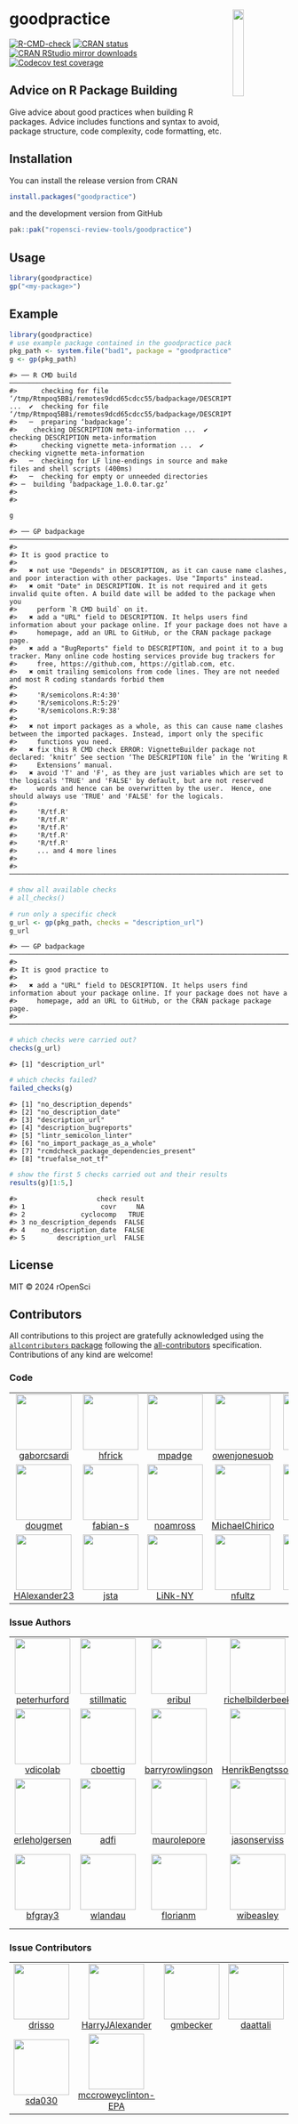 # goodpractice <img src="man/figures/logo.png" align="right" width="20%" height="20%" />

<!-- badges: start -->
[![R-CMD-check](https://github.com/ropensci-review-tools/goodpractice/workflows/R-CMD-check/badge.svg)](https://github.com/ropensci-review-tools/goodpractice/actions)
[![CRAN
status](https://www.r-pkg.org/badges/version/goodpractice)](https://CRAN.R-project.org/package=goodpractice)
[![CRAN RStudio mirror
downloads](https://cranlogs.r-pkg.org/badges/goodpractice)](https://www.r-pkg.org/pkg/goodpractice)
[![Codecov test
coverage](https://codecov.io/gh/ropensci-review-tools/goodpractice/branch/main/graph/badge.svg)](https://app.codecov.io/gh/ropensci-review-tools/goodpractice?branch=main)
<!-- badges: end -->

## Advice on R Package Building

Give advice about good practices when building R packages. Advice
includes functions and syntax to avoid, package structure, code
complexity, code formatting, etc.

## Installation

You can install the release version from CRAN

``` r
install.packages("goodpractice")
```

and the development version from GitHub

``` r
pak::pak("ropensci-review-tools/goodpractice")
```

## Usage

``` r
library(goodpractice)
gp("<my-package>")
```

## Example

``` r
library(goodpractice)
# use example package contained in the goodpractice package
pkg_path <- system.file("bad1", package = "goodpractice")
g <- gp(pkg_path)
```

    #> ── R CMD build ────────────────────────────────────────────────────────────────────────────────────────────────────────────────────────
    #>      checking for file ‘/tmp/Rtmpoq5BBi/remotes9dcd65cdcc55/badpackage/DESCRIPTION’ ...  ✔  checking for file ‘/tmp/Rtmpoq5BBi/remotes9dcd65cdcc55/badpackage/DESCRIPTION’
    #>   ─  preparing ‘badpackage’:
    #>    checking DESCRIPTION meta-information ...  ✔  checking DESCRIPTION meta-information
    #>      checking vignette meta-information ...  ✔  checking vignette meta-information
    #>   ─  checking for LF line-endings in source and make files and shell scripts (400ms)
    #>   ─  checking for empty or unneeded directories
    #> ─  building ‘badpackage_1.0.0.tar.gz’
    #>      
    #> 

``` r
g
```

    #> ── GP badpackage ──────────────────────────────────────────────────────────────────────────────────────────────────────────────────────
    #> 
    #> It is good practice to
    #> 
    #>   ✖ not use "Depends" in DESCRIPTION, as it can cause name clashes, and poor interaction with other packages. Use "Imports" instead.
    #>   ✖ omit "Date" in DESCRIPTION. It is not required and it gets invalid quite often. A build date will be added to the package when you
    #>     perform `R CMD build` on it.
    #>   ✖ add a "URL" field to DESCRIPTION. It helps users find information about your package online. If your package does not have a
    #>     homepage, add an URL to GitHub, or the CRAN package package page.
    #>   ✖ add a "BugReports" field to DESCRIPTION, and point it to a bug tracker. Many online code hosting services provide bug trackers for
    #>     free, https://github.com, https://gitlab.com, etc.
    #>   ✖ omit trailing semicolons from code lines. They are not needed and most R coding standards forbid them
    #> 
    #>     'R/semicolons.R:4:30'
    #>     'R/semicolons.R:5:29'
    #>     'R/semicolons.R:9:38'
    #> 
    #>   ✖ not import packages as a whole, as this can cause name clashes between the imported packages. Instead, import only the specific
    #>     functions you need.
    #>   ✖ fix this R CMD check ERROR: VignetteBuilder package not declared: ‘knitr’ See section ‘The DESCRIPTION file’ in the ‘Writing R
    #>     Extensions’ manual.
    #>   ✖ avoid 'T' and 'F', as they are just variables which are set to the logicals 'TRUE' and 'FALSE' by default, but are not reserved
    #>     words and hence can be overwritten by the user.  Hence, one should always use 'TRUE' and 'FALSE' for the logicals.
    #> 
    #>     'R/tf.R'
    #>     'R/tf.R'
    #>     'R/tf.R'
    #>     'R/tf.R'
    #>     'R/tf.R'
    #>     ... and 4 more lines
    #> 
    #> ───────────────────────────────────────────────────────────────────────────────────────────────────────────────────────────────────────

``` r
# show all available checks
# all_checks()

# run only a specific check
g_url <- gp(pkg_path, checks = "description_url")
g_url
```

    #> ── GP badpackage ──────────────────────────────────────────────────────────────────────────────────────────────────────────────────────
    #> 
    #> It is good practice to
    #> 
    #>   ✖ add a "URL" field to DESCRIPTION. It helps users find information about your package online. If your package does not have a
    #>     homepage, add an URL to GitHub, or the CRAN package package page.
    #> ───────────────────────────────────────────────────────────────────────────────────────────────────────────────────────────────────────

``` r
# which checks were carried out?
checks(g_url)
```

    #> [1] "description_url"

``` r
# which checks failed?
failed_checks(g)
```

    #> [1] "no_description_depends"                
    #> [2] "no_description_date"                   
    #> [3] "description_url"                       
    #> [4] "description_bugreports"                
    #> [5] "lintr_semicolon_linter"                
    #> [6] "no_import_package_as_a_whole"          
    #> [7] "rcmdcheck_package_dependencies_present"
    #> [8] "truefalse_not_tf"

``` r
# show the first 5 checks carried out and their results
results(g)[1:5,]
```

    #>                    check result
    #> 1                   covr     NA
    #> 2              cyclocomp   TRUE
    #> 3 no_description_depends  FALSE
    #> 4    no_description_date  FALSE
    #> 5        description_url  FALSE

## License

MIT © 2024 rOpenSci

## Contributors


<!-- ALL-CONTRIBUTORS-LIST:START - Do not remove or modify this section -->
<!-- prettier-ignore-start -->
<!-- markdownlint-disable -->

All contributions to this project are gratefully acknowledged using the [`allcontributors` package](https://github.com/ropensci/allcontributors) following the [all-contributors](https://allcontributors.org) specification. Contributions of any kind are welcome!

### Code

<table>

<tr>
<td align="center">
<a href="https://github.com/gaborcsardi">
<img src="https://avatars.githubusercontent.com/u/660288?v=4" width="100px;" alt=""/>
</a><br>
<a href="https://github.com/ropensci-review-tools/goodpractice/commits?author=gaborcsardi">gaborcsardi</a>
</td>
<td align="center">
<a href="https://github.com/hfrick">
<img src="https://avatars.githubusercontent.com/u/12950918?v=4" width="100px;" alt=""/>
</a><br>
<a href="https://github.com/ropensci-review-tools/goodpractice/commits?author=hfrick">hfrick</a>
</td>
<td align="center">
<a href="https://github.com/mpadge">
<img src="https://avatars.githubusercontent.com/u/6697851?v=4" width="100px;" alt=""/>
</a><br>
<a href="https://github.com/ropensci-review-tools/goodpractice/commits?author=mpadge">mpadge</a>
</td>
<td align="center">
<a href="https://github.com/owenjonesuob">
<img src="https://avatars.githubusercontent.com/u/21007837?v=4" width="100px;" alt=""/>
</a><br>
<a href="https://github.com/ropensci-review-tools/goodpractice/commits?author=owenjonesuob">owenjonesuob</a>
</td>
<td align="center">
<a href="https://github.com/ddbortoli">
<img src="https://avatars.githubusercontent.com/u/25244497?v=4" width="100px;" alt=""/>
</a><br>
<a href="https://github.com/ropensci-review-tools/goodpractice/commits?author=ddbortoli">ddbortoli</a>
</td>
<td align="center">
<a href="https://github.com/KarinaMarks">
<img src="https://avatars.githubusercontent.com/u/20110563?v=4" width="100px;" alt=""/>
</a><br>
<a href="https://github.com/ropensci-review-tools/goodpractice/commits?author=KarinaMarks">KarinaMarks</a>
</td>
<td align="center">
<a href="https://github.com/olivroy">
<img src="https://avatars.githubusercontent.com/u/52606734?v=4" width="100px;" alt=""/>
</a><br>
<a href="https://github.com/ropensci-review-tools/goodpractice/commits?author=olivroy">olivroy</a>
</td>
</tr>


<tr>
<td align="center">
<a href="https://github.com/dougmet">
<img src="https://avatars.githubusercontent.com/u/5878305?v=4" width="100px;" alt=""/>
</a><br>
<a href="https://github.com/ropensci-review-tools/goodpractice/commits?author=dougmet">dougmet</a>
</td>
<td align="center">
<a href="https://github.com/fabian-s">
<img src="https://avatars.githubusercontent.com/u/998541?v=4" width="100px;" alt=""/>
</a><br>
<a href="https://github.com/ropensci-review-tools/goodpractice/commits?author=fabian-s">fabian-s</a>
</td>
<td align="center">
<a href="https://github.com/noamross">
<img src="https://avatars.githubusercontent.com/u/571752?v=4" width="100px;" alt=""/>
</a><br>
<a href="https://github.com/ropensci-review-tools/goodpractice/commits?author=noamross">noamross</a>
</td>
<td align="center">
<a href="https://github.com/MichaelChirico">
<img src="https://avatars.githubusercontent.com/u/7606389?v=4" width="100px;" alt=""/>
</a><br>
<a href="https://github.com/ropensci-review-tools/goodpractice/commits?author=MichaelChirico">MichaelChirico</a>
</td>
<td align="center">
<a href="https://github.com/fkohrt">
<img src="https://avatars.githubusercontent.com/u/12914806?v=4" width="100px;" alt=""/>
</a><br>
<a href="https://github.com/ropensci-review-tools/goodpractice/commits?author=fkohrt">fkohrt</a>
</td>
<td align="center">
<a href="https://github.com/anasimmons">
<img src="https://avatars.githubusercontent.com/u/95026699?v=4" width="100px;" alt=""/>
</a><br>
<a href="https://github.com/ropensci-review-tools/goodpractice/commits?author=anasimmons">anasimmons</a>
</td>
<td align="center">
<a href="https://github.com/andrewl776">
<img src="https://avatars.githubusercontent.com/u/64008720?v=4" width="100px;" alt=""/>
</a><br>
<a href="https://github.com/ropensci-review-tools/goodpractice/commits?author=andrewl776">andrewl776</a>
</td>
</tr>


<tr>
<td align="center">
<a href="https://github.com/HAlexander23">
<img src="https://avatars.githubusercontent.com/u/70958859?v=4" width="100px;" alt=""/>
</a><br>
<a href="https://github.com/ropensci-review-tools/goodpractice/commits?author=HAlexander23">HAlexander23</a>
</td>
<td align="center">
<a href="https://github.com/jsta">
<img src="https://avatars.githubusercontent.com/u/7844578?v=4" width="100px;" alt=""/>
</a><br>
<a href="https://github.com/ropensci-review-tools/goodpractice/commits?author=jsta">jsta</a>
</td>
<td align="center">
<a href="https://github.com/LiNk-NY">
<img src="https://avatars.githubusercontent.com/u/4392950?v=4" width="100px;" alt=""/>
</a><br>
<a href="https://github.com/ropensci-review-tools/goodpractice/commits?author=LiNk-NY">LiNk-NY</a>
</td>
<td align="center">
<a href="https://github.com/nfultz">
<img src="https://avatars.githubusercontent.com/u/418638?v=4" width="100px;" alt=""/>
</a><br>
<a href="https://github.com/ropensci-review-tools/goodpractice/commits?author=nfultz">nfultz</a>
</td>
<td align="center">
<a href="https://github.com/russHyde">
<img src="https://avatars.githubusercontent.com/u/7734886?v=4" width="100px;" alt=""/>
</a><br>
<a href="https://github.com/ropensci-review-tools/goodpractice/commits?author=russHyde">russHyde</a>
</td>
<td align="center">
<a href="https://github.com/marberts">
<img src="https://avatars.githubusercontent.com/u/62676717?v=4" width="100px;" alt=""/>
</a><br>
<a href="https://github.com/ropensci-review-tools/goodpractice/commits?author=marberts">marberts</a>
</td>
</tr>

</table>


### Issue Authors

<table>

<tr>
<td align="center">
<a href="https://github.com/peterhurford">
<img src="https://avatars.githubusercontent.com/u/5100840?v=4" width="100px;" alt=""/>
</a><br>
<a href="https://github.com/ropensci-review-tools/goodpractice/issues?q=is%3Aissue+author%3Apeterhurford">peterhurford</a>
</td>
<td align="center">
<a href="https://github.com/stillmatic">
<img src="https://avatars.githubusercontent.com/u/4743676?u=ac3fc940694e8fea8013e09465b70ba9980e1482&v=4" width="100px;" alt=""/>
</a><br>
<a href="https://github.com/ropensci-review-tools/goodpractice/issues?q=is%3Aissue+author%3Astillmatic">stillmatic</a>
</td>
<td align="center">
<a href="https://github.com/eribul">
<img src="https://avatars.githubusercontent.com/u/7790927?u=b673c206f8bd2cc32217318673b347b5ae09cf9d&v=4" width="100px;" alt=""/>
</a><br>
<a href="https://github.com/ropensci-review-tools/goodpractice/issues?q=is%3Aissue+author%3Aeribul">eribul</a>
</td>
<td align="center">
<a href="https://github.com/richelbilderbeek">
<img src="https://avatars.githubusercontent.com/u/2098230?u=eb0321e52ef07f95057edef9a69350878b4e7a0d&v=4" width="100px;" alt=""/>
</a><br>
<a href="https://github.com/ropensci-review-tools/goodpractice/issues?q=is%3Aissue+author%3Arichelbilderbeek">richelbilderbeek</a>
</td>
<td align="center">
<a href="https://github.com/nathaneastwood">
<img src="https://avatars.githubusercontent.com/u/9799530?u=59f2fcbe9ba5ec17471672f351e10014fbd92068&v=4" width="100px;" alt=""/>
</a><br>
<a href="https://github.com/ropensci-review-tools/goodpractice/issues?q=is%3Aissue+author%3Anathaneastwood">nathaneastwood</a>
</td>
<td align="center">
<a href="https://github.com/daroczig">
<img src="https://avatars.githubusercontent.com/u/495736?u=0b78c574d39075f2b7e0b8c059cf3be834241a95&v=4" width="100px;" alt=""/>
</a><br>
<a href="https://github.com/ropensci-review-tools/goodpractice/issues?q=is%3Aissue+author%3Adaroczig">daroczig</a>
</td>
<td align="center">
<a href="https://github.com/mdozmorov">
<img src="https://avatars.githubusercontent.com/u/864945?u=73720ea73dedcc007bc666956113fc22d3d3cac2&v=4" width="100px;" alt=""/>
</a><br>
<a href="https://github.com/ropensci-review-tools/goodpractice/issues?q=is%3Aissue+author%3Amdozmorov">mdozmorov</a>
</td>
</tr>


<tr>
<td align="center">
<a href="https://github.com/vdicolab">
<img src="https://avatars.githubusercontent.com/u/5879492?u=47750b7543a8a588494ef89aa7db563a3a8c6384&v=4" width="100px;" alt=""/>
</a><br>
<a href="https://github.com/ropensci-review-tools/goodpractice/issues?q=is%3Aissue+author%3Avdicolab">vdicolab</a>
</td>
<td align="center">
<a href="https://github.com/cboettig">
<img src="https://avatars.githubusercontent.com/u/222586?u=dfbe54d3b4d538dc2a8c276bb5545fdf4684752f&v=4" width="100px;" alt=""/>
</a><br>
<a href="https://github.com/ropensci-review-tools/goodpractice/issues?q=is%3Aissue+author%3Acboettig">cboettig</a>
</td>
<td align="center">
<a href="https://github.com/barryrowlingson">
<img src="https://avatars.githubusercontent.com/u/888980?v=4" width="100px;" alt=""/>
</a><br>
<a href="https://github.com/ropensci-review-tools/goodpractice/issues?q=is%3Aissue+author%3Abarryrowlingson">barryrowlingson</a>
</td>
<td align="center">
<a href="https://github.com/HenrikBengtsson">
<img src="https://avatars.githubusercontent.com/u/1616850?u=3db13be6479d854fd363b262ae8d379dbd982f91&v=4" width="100px;" alt=""/>
</a><br>
<a href="https://github.com/ropensci-review-tools/goodpractice/issues?q=is%3Aissue+author%3AHenrikBengtsson">HenrikBengtsson</a>
</td>
<td align="center">
<a href="https://github.com/kbenoit">
<img src="https://avatars.githubusercontent.com/u/2182246?u=7b5ff3ddf6c621c156bad611654bbeca6cbe128c&v=4" width="100px;" alt=""/>
</a><br>
<a href="https://github.com/ropensci-review-tools/goodpractice/issues?q=is%3Aissue+author%3Akbenoit">kbenoit</a>
</td>
<td align="center">
<a href="https://github.com/njtierney">
<img src="https://avatars.githubusercontent.com/u/6488485?u=3eacd57f61342d1c3cecd5c8ac741b1c4897e1de&v=4" width="100px;" alt=""/>
</a><br>
<a href="https://github.com/ropensci-review-tools/goodpractice/issues?q=is%3Aissue+author%3Anjtierney">njtierney</a>
</td>
<td align="center">
<a href="https://github.com/maelle">
<img src="https://avatars.githubusercontent.com/u/8360597?u=824f03caa87c92420352e3dd9a05470320a67412&v=4" width="100px;" alt=""/>
</a><br>
<a href="https://github.com/ropensci-review-tools/goodpractice/issues?q=is%3Aissue+author%3Amaelle">maelle</a>
</td>
</tr>


<tr>
<td align="center">
<a href="https://github.com/erleholgersen">
<img src="https://avatars.githubusercontent.com/u/5060086?u=4ab0621f32b784ff78ed98ba2c6c763601db1aa0&v=4" width="100px;" alt=""/>
</a><br>
<a href="https://github.com/ropensci-review-tools/goodpractice/issues?q=is%3Aissue+author%3Aerleholgersen">erleholgersen</a>
</td>
<td align="center">
<a href="https://github.com/adfi">
<img src="https://avatars.githubusercontent.com/u/1760262?u=9d618125bc4ade9569e7122611735eb3673c6b2c&v=4" width="100px;" alt=""/>
</a><br>
<a href="https://github.com/ropensci-review-tools/goodpractice/issues?q=is%3Aissue+author%3Aadfi">adfi</a>
</td>
<td align="center">
<a href="https://github.com/maurolepore">
<img src="https://avatars.githubusercontent.com/u/5856545?u=640bf30b4798fd06becb5a22d56f38d63cab78d2&v=4" width="100px;" alt=""/>
</a><br>
<a href="https://github.com/ropensci-review-tools/goodpractice/issues?q=is%3Aissue+author%3Amaurolepore">maurolepore</a>
</td>
<td align="center">
<a href="https://github.com/jasonserviss">
<img src="https://avatars.githubusercontent.com/u/11668021?u=f4e519e3edf5f12658b0e440403afd29b0ac39bf&v=4" width="100px;" alt=""/>
</a><br>
<a href="https://github.com/ropensci-review-tools/goodpractice/issues?q=is%3Aissue+author%3Ajasonserviss">jasonserviss</a>
</td>
<td align="center">
<a href="https://github.com/jackwasey">
<img src="https://avatars.githubusercontent.com/u/7832270?u=5d02a5e29f6fc02f17ad8277f8b6caa33bd143ad&v=4" width="100px;" alt=""/>
</a><br>
<a href="https://github.com/ropensci-review-tools/goodpractice/issues?q=is%3Aissue+author%3Ajackwasey">jackwasey</a>
</td>
<td align="center">
<a href="https://github.com/dragosmg">
<img src="https://avatars.githubusercontent.com/u/13176361?u=971be341a6706a4dc6e6e68458dc3eddee5efbac&v=4" width="100px;" alt=""/>
</a><br>
<a href="https://github.com/ropensci-review-tools/goodpractice/issues?q=is%3Aissue+author%3Adragosmg">dragosmg</a>
</td>
<td align="center">
<a href="https://github.com/Bisaloo">
<img src="https://avatars.githubusercontent.com/u/10783929?u=38e3754466eaa200e20f0609709467b6331cdfbe&v=4" width="100px;" alt=""/>
</a><br>
<a href="https://github.com/ropensci-review-tools/goodpractice/issues?q=is%3Aissue+author%3ABisaloo">Bisaloo</a>
</td>
</tr>


<tr>
<td align="center">
<a href="https://github.com/bfgray3">
<img src="https://avatars.githubusercontent.com/u/20310144?u=12e6c4b62ad37dc6ff193cbaec61a7828a11b91a&v=4" width="100px;" alt=""/>
</a><br>
<a href="https://github.com/ropensci-review-tools/goodpractice/issues?q=is%3Aissue+author%3Abfgray3">bfgray3</a>
</td>
<td align="center">
<a href="https://github.com/wlandau">
<img src="https://avatars.githubusercontent.com/u/1580860?u=6ed1edc717e0853259312206ae59a3aa81fe3bbc&v=4" width="100px;" alt=""/>
</a><br>
<a href="https://github.com/ropensci-review-tools/goodpractice/issues?q=is%3Aissue+author%3Awlandau">wlandau</a>
</td>
<td align="center">
<a href="https://github.com/florianm">
<img src="https://avatars.githubusercontent.com/u/762815?u=4cc24043df2493b6395f3d6c1dbc83491ef23163&v=4" width="100px;" alt=""/>
</a><br>
<a href="https://github.com/ropensci-review-tools/goodpractice/issues?q=is%3Aissue+author%3Aflorianm">florianm</a>
</td>
<td align="center">
<a href="https://github.com/wibeasley">
<img src="https://avatars.githubusercontent.com/u/1372890?v=4" width="100px;" alt=""/>
</a><br>
<a href="https://github.com/ropensci-review-tools/goodpractice/issues?q=is%3Aissue+author%3Awibeasley">wibeasley</a>
</td>
<td align="center">
<a href="https://github.com/dpprdan">
<img src="https://avatars.githubusercontent.com/u/1423562?u=641a09e8d193d9a34951e623a97a8ab67e8bf3e4&v=4" width="100px;" alt=""/>
</a><br>
<a href="https://github.com/ropensci-review-tools/goodpractice/issues?q=is%3Aissue+author%3Adpprdan">dpprdan</a>
</td>
<td align="center">
<a href="https://github.com/kwstat">
<img src="https://avatars.githubusercontent.com/u/484260?u=31a8a31b1c2877c2abda463a8332684f69ec6341&v=4" width="100px;" alt=""/>
</a><br>
<a href="https://github.com/ropensci-review-tools/goodpractice/issues?q=is%3Aissue+author%3Akwstat">kwstat</a>
</td>
<td align="center">
<a href="https://github.com/HenningLorenzen-ext-bayer">
<img src="https://avatars.githubusercontent.com/u/89191115?u=9283c073f303b932fcfe78a3b21421c949090dc2&v=4" width="100px;" alt=""/>
</a><br>
<a href="https://github.com/ropensci-review-tools/goodpractice/issues?q=is%3Aissue+author%3AHenningLorenzen-ext-bayer">HenningLorenzen-ext-bayer</a>
</td>
</tr>

</table>


### Issue Contributors

<table>

<tr>
<td align="center">
<a href="https://github.com/drisso">
<img src="https://avatars.githubusercontent.com/u/8451432?u=0e43f4e1f1e18804efcc98ba68b05b5fadc7fc4a&v=4" width="100px;" alt=""/>
</a><br>
<a href="https://github.com/ropensci-review-tools/goodpractice/issues?q=is%3Aissue+commenter%3Adrisso">drisso</a>
</td>
<td align="center">
<a href="https://github.com/HarryJAlexander">
<img src="https://avatars.githubusercontent.com/u/96472942?v=4" width="100px;" alt=""/>
</a><br>
<a href="https://github.com/ropensci-review-tools/goodpractice/issues?q=is%3Aissue+commenter%3AHarryJAlexander">HarryJAlexander</a>
</td>
<td align="center">
<a href="https://github.com/gmbecker">
<img src="https://avatars.githubusercontent.com/u/908721?v=4" width="100px;" alt=""/>
</a><br>
<a href="https://github.com/ropensci-review-tools/goodpractice/issues?q=is%3Aissue+commenter%3Agmbecker">gmbecker</a>
</td>
<td align="center">
<a href="https://github.com/daattali">
<img src="https://avatars.githubusercontent.com/u/952340?v=4" width="100px;" alt=""/>
</a><br>
<a href="https://github.com/ropensci-review-tools/goodpractice/issues?q=is%3Aissue+commenter%3Adaattali">daattali</a>
</td>
<td align="center">
<a href="https://github.com/joelnitta">
<img src="https://avatars.githubusercontent.com/u/13459362?v=4" width="100px;" alt=""/>
</a><br>
<a href="https://github.com/ropensci-review-tools/goodpractice/issues?q=is%3Aissue+commenter%3Ajoelnitta">joelnitta</a>
</td>
<td align="center">
<a href="https://github.com/lgallindo">
<img src="https://avatars.githubusercontent.com/u/15238731?u=7987ba266f3b80d21696e95ddeb23753c0f18651&v=4" width="100px;" alt=""/>
</a><br>
<a href="https://github.com/ropensci-review-tools/goodpractice/issues?q=is%3Aissue+commenter%3Algallindo">lgallindo</a>
</td>
<td align="center">
<a href="https://github.com/annakrystalli">
<img src="https://avatars.githubusercontent.com/u/5583057?u=1e992c8f98d38a959fa064afaeb182bee6e9f666&v=4" width="100px;" alt=""/>
</a><br>
<a href="https://github.com/ropensci-review-tools/goodpractice/issues?q=is%3Aissue+commenter%3Aannakrystalli">annakrystalli</a>
</td>
</tr>


<tr>
<td align="center">
<a href="https://github.com/sda030">
<img src="https://avatars.githubusercontent.com/u/13221371?v=4" width="100px;" alt=""/>
</a><br>
<a href="https://github.com/ropensci-review-tools/goodpractice/issues?q=is%3Aissue+commenter%3Asda030">sda030</a>
</td>
<td align="center">
<a href="https://github.com/mccroweyclinton-EPA">
<img src="https://avatars.githubusercontent.com/u/37708338?u=58f68265725538054769fe2d2cd39a01bacb3161&v=4" width="100px;" alt=""/>
</a><br>
<a href="https://github.com/ropensci-review-tools/goodpractice/issues?q=is%3Aissue+commenter%3Amccroweyclinton-EPA">mccroweyclinton-EPA</a>
</td>
</tr>

</table>

<!-- markdownlint-enable -->
<!-- prettier-ignore-end -->
<!-- ALL-CONTRIBUTORS-LIST:END -->

